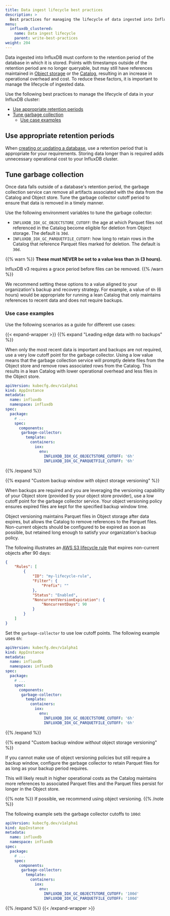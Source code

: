 ```yaml
---
title: Data ingest lifecycle best practices
description: >
  Best practices for managing the lifecycle of data ingested into InfluxDB.
menu:
  influxdb_clustered:
    name: Data ingest lifecycle
    parent: write-best-practices
weight: 204
---
```


Data ingested into InfluxDB must conform to the retention period of the database
in which it is stored.
Points with timestamps outside of the retention period are no longer queryable,
but may still have references maintained in
[Object storage](/influxdb/clustered/reference/internals/storage-engine/#object-store)
or the [Catalog](/influxdb/clustered/reference/internals/storage-engine/#catalog),
resulting in an increase in operational overhead and cost.
To reduce these factors, it is important to manage the lifecycle of ingested data.

Use the following best practices to manage the lifecycle of data in your
InfluxDB cluster:

- [Use appropriate retention periods](#use-appropriate-retention-periods)
- [Tune garbage collection](#tune-garbage-collection)
  - [Use case examples](#use-case-examples)

## Use appropriate retention periods

When [creating or updating a database](/influxdb/clustered/admin/databases/#create-a-database),
use a retention period that is appropriate for your requirements.
Storing data longer than is required adds unnecessary operational cost to your
InfluxDB cluster.

## Tune garbage collection

Once data falls outside of a database's retention period, the garbage collection
service can remove all artifacts associated with the data from the Catalog and Object store.
Tune the garbage collector cutoff period to ensure that data is removed in a timely manner.

Use the following environment variables to tune the garbage collector:

- `INFLUXDB_IOX_GC_OBJECTSTORE_CUTOFF`: the age at which Parquet files not
  referenced in the Catalog become eligible for deletion from Object storage.
  The default is `30d`.
- `INFLUXDB_IOX_GC_PARQUETFILE_CUTOFF`: how long to retain rows in the Catalog
  that reference Parquet files marked for deletion. The default is `30d`.

{{% warn %}}
**These must NEVER be set to a value less than `3h` (3 hours).**

InfluxDB v3 requires a grace period before files can be removed.
{{% /warn %}}

We recommend setting these options to a value aligned to your organization's
backup and recovery strategy.
For example, a value of `6h` (6 hours) would be appropriate for running a lean
Catalog that only maintains references to recent data and does not require backups.

### Use case examples

Use the following scenarios as a guide for different use cases:

{{< expand-wrapper >}}
{{% expand "Leading edge data with no backups" %}}

When only the most recent data is important and backups are not required, use a
very low cutoff point for the garbage collector.
Using a low value means that the garbage collection service will promptly delete
files from the Object store and remove rows associated rows from the Catalog.
This results in a lean Catalog with lower operational overhead and less files
in the Object store.

```yaml
apiVersion: kubecfg.dev/v1alpha1
kind: AppInstance
metadata:
  name: influxdb
  namespace: influxdb
spec:
  package:
    # ...
    spec:
      components:
       garbage-collector:
         template:
           containers:
             iox:
               env:
                 INFLUXDB_IOX_GC_OBJECTSTORE_CUTOFF: '6h'
                 INFLUXDB_IOX_GC_PARQUETFILE_CUTOFF: '6h'
```

{{% /expand %}}

{{% expand "Custom backup window _with_ object storage versioning" %}}

When backups are required and you are leveraging the versioning capability of your
Object store (provided by your object store provider), use a low cutoff point
for the garbage collector service. Your object versioning policy ensures expired
files are kept for the specified backup window time.

Object versioning maintains Parquet files in Object storage after data expires,
but allows the Catalog to remove references to the Parquet files.
Non-current objects should be configured to be expired as soon as possible, but
retained long enough to satisfy your organization's backup policy.

The following illustrates an [AWS S3 lifecycle rule](https://docs.aws.amazon.com/AmazonS3/latest/userguide/object-lifecycle-mgmt.html)
that expires non-current objects after 90 days:

```json
{
    "Rules": [
        {
            "ID": "my-lifecycle-rule",
            "Filter": {
                "Prefix": ""
            },
            "Status": "Enabled",
            "NoncurrentVersionExpiration": {
                "NoncurrentDays": 90
            }
        }
    ]
}
```

Set the `garbage-collector` to use low cutoff points.
The following example uses `6h`:

```yaml
apiVersion: kubecfg.dev/v1alpha1
kind: AppInstance
metadata:
  name: influxdb
  namespace: influxdb
spec:
  package:
    # ...
    spec:
      components:
       garbage-collector:
         template:
           containers:
             iox:
               env:
                 INFLUXDB_IOX_GC_OBJECTSTORE_CUTOFF: '6h'
                 INFLUXDB_IOX_GC_PARQUETFILE_CUTOFF: '6h'
```

{{% /expand %}}

{{% expand "Custom backup window _without_ object storage versioning" %}}

If you cannot make use of object versioning policies but still require a backup
window, configure the garbage collector to retain Parquet files for as long as
your backup period requires.

This will likely result in higher operational costs as the Catalog maintains
more references to associated Parquet files and the Parquet files persist for
longer in the Object store.

{{% note %}}
If possible, we recommend using object versioning.
{{% /note %}}

The following example sets the garbage collector cutoffs to `100d`:

```yaml
apiVersion: kubecfg.dev/v1alpha1
kind: AppInstance
metadata:
  name: influxdb
  namespace: influxdb
spec:
  package:
    # ...
    spec:
      components:
       garbage-collector:
         template:
           containers:
             iox:
               env:
                 INFLUXDB_IOX_GC_OBJECTSTORE_CUTOFF: '100d'
                 INFLUXDB_IOX_GC_PARQUETFILE_CUTOFF: '100d'
```

{{% /expand %}}
{{< /expand-wrapper >}}
